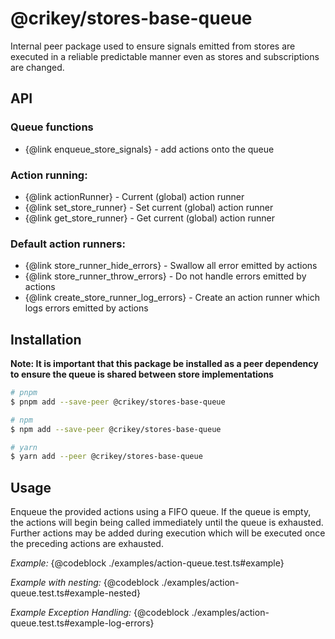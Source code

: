 # @crikey/stores-base-queue

Internal peer package used to ensure signals emitted from stores are executed in a reliable predictable manner
even as stores and subscriptions are changed.

## API

### Queue functions

* {@link enqueue_store_signals} - add actions onto the queue

### Action running:

* {@link actionRunner} - Current (global) action runner
* {@link set_store_runner} - Set current (global) action runner
* {@link get_store_runner} - Get current (global) action runner

### Default action runners:

* {@link store_runner_hide_errors} - Swallow all error emitted by actions
* {@link store_runner_throw_errors} - Do not handle errors emitted by actions
* {@link create_store_runner_log_errors} - Create an action runner which logs errors emitted by actions 

## Installation

**Note: It is important that this package be installed as a peer dependency to ensure the queue is shared between
store implementations**

```bash
# pnpm
$ pnpm add --save-peer @crikey/stores-base-queue

# npm
$ npm add --save-peer @crikey/stores-base-queue

# yarn
$ yarn add --peer @crikey/stores-base-queue
```

## Usage

Enqueue the provided actions using a FIFO queue.
If the queue is empty, the actions will begin being called immediately until the queue is exhausted.
Further actions may be added during execution which will be executed once the preceding actions are exhausted.

_Example:_
{@codeblock ./examples/action-queue.test.ts#example}

_Example with nesting:_
{@codeblock ./examples/action-queue.test.ts#example-nested}

_Example Exception Handling:_
{@codeblock ./examples/action-queue.test.ts#example-log-errors}
